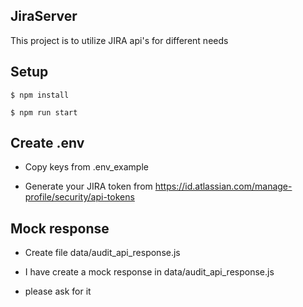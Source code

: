 ## JiraServer

This project is to utilize JIRA api's for different needs

## Setup

```
$ npm install
```

```
$ npm run start
```

## Create .env

- Copy keys from .env_example

- Generate your JIRA token from https://id.atlassian.com/manage-profile/security/api-tokens

## Mock response

- Create file data/audit_api_response.js

- I have create a mock response in data/audit_api_response.js

- please ask for it

